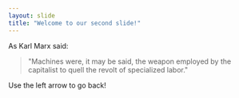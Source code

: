 ```yaml
---
layout: slide
title: "Welcome to our second slide!"
---
```

As Karl Marx said: 
>"Machines were, it may be said, the weapon employed by the capitalist to quell the revolt of specialized labor."

Use the left arrow to go back!
